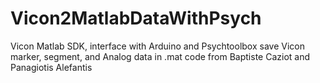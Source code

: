 # Vicon2MatlabDataWithPsych
Vicon Matlab SDK, interface with Arduino and Psychtoolbox
save Vicon marker, segment, and Analog data in .mat
code from Baptiste Caziot and Panagiotis Alefantis
